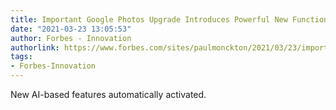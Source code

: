 ```yaml
---
title: Important Google Photos Upgrade Introduces Powerful New Functions
date: "2021-03-23 13:05:53"
author: Forbes - Innovation
authorlink: https://www.forbes.com/sites/paulmonckton/2021/03/23/important-google-photos-upgrade-introduces-powerful-new-functions/
tags:
- Forbes-Innovation
---
```

New AI-based features automatically activated.